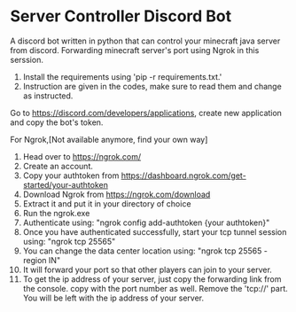 # Server Controller Discord Bot
A discord bot written in python that can control your minecraft java server from discord. Forwarding minecraft server's port using Ngrok in this serssion.

1. Install the requirements using 'pip -r requirements.txt.'
2. Instruction are given in the codes, make sure to read them and change as instructed.

Go to https://discord.com/developers/applications, create new application and copy the bot's token.

For Ngrok,[Not available anymore, find your own way]
1. Head over to https://ngrok.com/
2. Create an account.
3. Copy your authtoken from https://dashboard.ngrok.com/get-started/your-authtoken
4. Download Ngrok from https://ngrok.com/download
5. Extract it and put it in your directory of choice
6. Run the ngrok.exe
7. Authenticate using: "ngrok config add-authtoken {your authtoken}"
8. Once you have authenticated successfully, start your tcp tunnel session using: "ngrok tcp 25565" 
9. You can change the data center location using: "ngrok tcp 25565 -region IN" 
10. It will forward your port so that other players can join to your server.
11. To get the ip address of your server, just copy the forwarding link from the console. copy with the port number as well. Remove the 'tcp://' part. You will be left with the ip address of your server.
